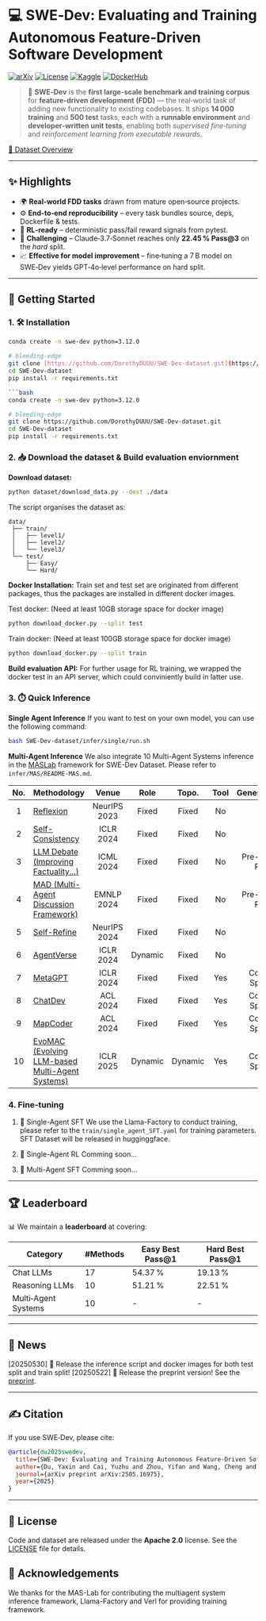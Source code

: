 # 💻 SWE‑Dev: Evaluating and Training Autonomous Feature‑Driven Software Development

[![arXiv](https://img.shields.io/badge/arXiv-2505.16975-b31b1b.svg)](https://arxiv.org/abs/2505.16975)
[![License](https://img.shields.io/badge/license-Apache%202.0-green.svg)](LICENSE)
[![Kaggle](https://img.shields.io/badge/Kaggle-dataset-blue.svg)](https://www.kaggle.com/datasets/dorothydu/fdd-bench)
[![DockerHub](https://img.shields.io/badge/DockerHub-repository-blue.svg)](https://hub.docker.com/repository/docker/dorothyduuu/swe-dev/general)

> 🎯 **SWE‑Dev** is the **first large‑scale benchmark and training corpus** for **feature‑driven development (FDD)** — the real‑world task of adding new functionality to existing codebases.
> It ships **14 000 training** and **500 test** tasks, each with a **runnable environment** and **developer‑written unit tests**, enabling both *supervised fine‑tuning* and *reinforcement learning from executable rewards*.

[📄 Dataset Overview](assets/overview.pdf)

---

## ✨ Highlights

* 🌍 **Real‑world FDD tasks** drawn from mature open‑source projects.
* ⚙️ **End‑to‑end reproducibility** – every task bundles source, deps, Dockerfile & tests.
* 🤖 **RL‑ready** – deterministic pass/fail reward signals from pytest.
* 💪 **Challenging** – Claude‑3.7‑Sonnet reaches only **22.45 % Pass\@3** on the *hard* split.
* 📈 **Effective for model improvement** – fine‑tuning a 7 B model on SWE‑Dev yields GPT‑4o‑level performance on hard split.

---

## 🚀 Getting Started

### 1. 🛠️ Installation

```bash
conda create -n swe-dev python=3.12.0

# bleeding‑edge
git clone [https://github.com/DorothyDUUU/SWE-Dev-dataset.git](https://github.com/DorothyDUUU/SWE-Dev-dataset.git)
cd SWE-Dev-dataset
pip install -r requirements.txt

```bash
conda create -n swe-dev python=3.12.0

# bleeding‑edge
git clone https://github.com/DorothyDUUU/SWE-Dev-dataset.git
cd SWE-Dev-dataset
pip install -r requirements.txt
```
### 2. 📥 Download the dataset & Build evaluation enviornment
**Download dataset:**
```bash
python dataset/download_data.py --dest ./data
```

The script organises the dataset as:
```
data/
 ├── train/
 │   ├── level1/
 │   ├── level2/
 │   └── level3/
 └── test/
     ├── Easy/
     └── Hard/
```

**Docker Installation:**
Train set and test set are originated from different packages, thus the packages are installed in different docker images.

Test docker: (Need at least 10GB storage space for docker image)
```bash
python download_docker.py --split test
```
Train docker: (Need at least 100GB storage space for docker image) 
```bash
python download_docker.py --split train
```

**Build evaluation API:**
For further usage for RL training, we wrapped the docker test in an API server, which could conviniently build in latter use.

### 3. ⏱️ Quick Inference
**Single Agent Inference**
If you want to test on your own model, you can use the following command:
```bash
bash SWE-Dev-dataset/infer/single/run.sh
```

**Multi-Agent Inference**
We also integrate 10 Multi-Agent Systems inference in the [MASLab](https://github.com/MASWorks/MASLab) framework for SWE-Dev Dataset. Please refer to `infer/MAS/README-MAS.md`.

| No. | Methodology                                                                                     | Venue        | Role    | Topo.   | Tool | Generalization    |
|:---:|:------------------------------------------------------------------------------------------------|:------------:|:-------:|:-------:|:----:|:-----------------:|
| 1   | [Reflexion](https://arxiv.org/abs/2303.11366)                                                   | NeurIPS 2023 | Fixed   | Fixed   | No   | Yes               |
| 2   | [Self-Consistency](https://arxiv.org/abs/2203.11171)                                            | ICLR 2024    | Fixed   | Fixed   | No   | Yes               |
| 3   | [LLM Debate (Improving Factuality...)](https://arxiv.org/abs/2305.14325)                         | ICML 2024    | Fixed   | Fixed   | No   | Pre-defined Roles |
| 4   | [MAD (Multi-Agent Discussion Framework)](https://arxiv.org/abs/2402.18034)                       | EMNLP 2024   | Fixed   | Fixed   | No   | Pre-defined Roles |
| 5   | [Self-Refine](https://arxiv.org/abs/2303.17651)                                                  | NeurIPS 2024 | Fixed   | Fixed   | No   | Yes               |
| 6   | [AgentVerse](https://openreview.net/forum?id=qPrrV093o0)                                         | ICLR 2024    | Dynamic | Fixed   | No   | Yes               |
| 7   | [MetaGPT](https://openreview.net/forum?id=VtmBAGCN7o)                                           | ICLR 2024    | Fixed   | Fixed   | Yes  | Coding-Specific   |
| 8   | [ChatDev](https://arxiv.org/abs/2307.07924)                                                      | ACL 2024     | Fixed   | Fixed   | Yes  | Coding-Specific   |
| 9   | [MapCoder](https://arxiv.org/abs/2405.08586)                                                      | ACL 2024     | Fixed   | Fixed   | Yes  | Coding-Specific   |
| 10  | [EvoMAC (Evolving LLM-based Multi-Agent Systems)](https://arxiv.org/abs/2405.03340)                | ICLR 2025    | Dynamic | Dynamic | Yes  | Coding-Specific   |


### 4. Fine‑tuning

1. 👤 Single-Agent SFT
    We use the Llama-Factory to conduct training, please refer to the `train/single_agent_SFT.yaml` for training parameters. SFT Dataset will be released in hugginggface.

2. 👤 Single-Agent RL
    Comming soon...

3. 👥 Multi-Agent SFT
    Comming soon...

---

## 🏆 Leaderboard

📊 We maintain a **leaderboard** at **<link >** covering:

| Category            | #Methods | Easy Best Pass\@1 | Hard Best Pass\@1 |
| ------------------- | -------- | ----------------- | ----------------- |
| Chat LLMs           | 17       | 54.37 %           | 19.13 %           |
| Reasoning LLMs      | 10       | 51.21 %           | 22.51 %           |
| Multi‑Agent Systems | 10       | -                 | -                 |

---

## 📢 News
[20250530] 🎉 Release the inference script and docker images for both test split and train split!
[20250522] 📄 Release the preprint version! See the [preprint](https://www.arxiv.org/pdf/2505.16975).

---

## ✍️ Citation

If you use SWE‑Dev, please cite:

```bibtex
@article{du2025swedev,
  title={SWE-Dev: Evaluating and Training Autonomous Feature-Driven Software Development},
  author={Du, Yaxin and Cai, Yuzhu and Zhou, Yifan and Wang, Cheng and Qian, Yu and Pang, Xianghe and Liu, Qian and Hu, Yue and Chen, Siheng},
  journal={arXiv preprint arXiv:2505.16975},
  year={2025}
}
```

---
## 📝 License

Code and dataset are released under the **Apache 2.0** license.
See the [LICENSE](LICENSE) file for details.

## 🙏 Acknowledgements
We thanks for the MAS-Lab for contributing the multiagent system inference framework, Llama-Factory and Verl for providing training framework.
